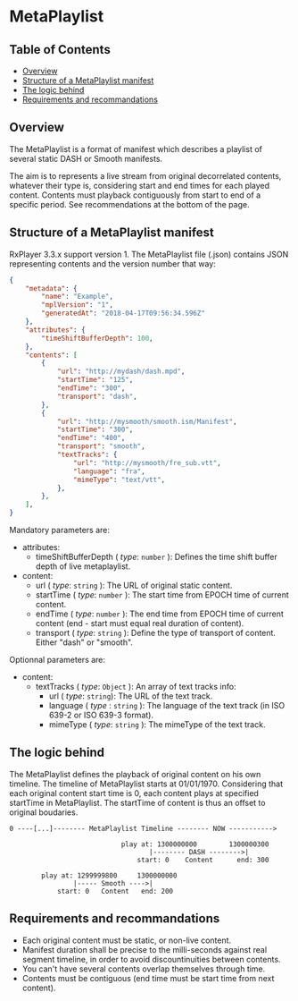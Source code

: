 # MetaPlaylist

## Table of Contents

- [Overview](#overview)
- [Structure of a MetaPlaylist manifest](#structure)
- [The logic behind](#logic)
- [Requirements and recommandations](#recommandations)

## <a name="overview"></a>Overview

The MetaPlaylist is a format of manifest which describes a playlist of several static DASH or Smooth manifests.

The aim is to represents a live stream from original decorrelated contents, whatever their type is, considering start and end times for each played content. Contents must playback contiguously from start to end of a specific period. See recommendations at the bottom of the page.

## <a name="structure"></a>Structure of a MetaPlaylist manifest

RxPlayer 3.3.x support version 1.
The MetaPlaylist file (.json) contains JSON representing contents and the version number that way:

```json
{
    "metadata": {
        "name": "Example",
        "mplVersion": "1",
        "generatedAt": "2018-04-17T09:56:34.596Z"
    },
    "attributes": {
        "timeShiftBufferDepth": 100,
    },
    "contents": [
        {
            "url": "http://mydash/dash.mpd",
            "startTime": "125",
            "endTime": "300",
            "transport": "dash",
        },
        {
            "url": "http://mysmooth/smooth.ism/Manifest",
            "startTime": "300",
            "endTime": "400",
            "transport": "smooth",
            "textTracks": {
                "url": "http://mysmooth/fre_sub.vtt",
                "language": "fra",
                "mimeType": "text/vtt", 
            },
        },
    ],
}
```

Mandatory parameters are:
- attributes:
    - timeShiftBufferDepth ( _type_: ``number`` ): Defines the time shift buffer depth of live metaplaylist.
- content:
    - url ( _type_: ``string`` ): The URL of original static content.
    - startTime ( _type_: ``number`` ): The start time from EPOCH time of current content.
    - endTime ( _type_: ``number`` ): The end time from EPOCH time of current content (end - start must equal real duration of content).
    - transport ( _type_: ``string`` ): Define the type of transport of content. Either "dash" or "smooth".

Optionnal parameters are:
- content:
    - textTracks ( _type_: ``Object`` ): An array of text tracks info:
        - url ( _type_: ``string``): The URL of the text track.
        - language ( _type_ : ``string`` ): The language of the text track (in ISO 639-2 or ISO 639-3 format).
        - mimeType ( _type_: ``string`` ): The mimeType of the text track.

## <a name="logic"></a>The logic behind

The MetaPlaylist defines the playback of original content on his own timeline. 
The timeline of MetaPlaylist starts at 01/01/1970. Considering that each original content start time is 0, each content plays at specified startTime in MetaPlaylist. The startTime of content is thus an offset to original boudaries. 

```
0 ----[...]-------- MetaPlaylist Timeline -------- NOW ----------->

                            play at: 1300000000        1300000300
                                   |-------- DASH -------->|
                                start: 0    Content      end: 300

        play at: 1299999800     1300000000
                |----- Smooth ---->|
            start: 0   Content   end: 200
```

## <a name="recommandations"></a>Requirements and recommandations

- Each original content must be static, or non-live content.
- Manifest duration shall be precise to the milli-seconds against real segment timeline, in order to avoid discountinuities between contents.
- You can't have several contents overlap themselves through time.
- Contents must be contiguous (end time must be start time from next content).